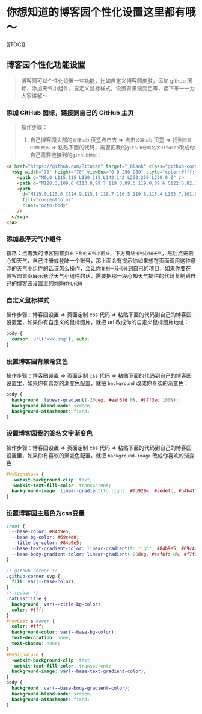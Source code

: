 # 你想知道的博客园个性化设置这里都有哦～

[[TOC]]

## 博客园个性化功能设置

> 博客园可以个性化设置一些功能，比如自定义博客园皮肤，添加 github 图标，添加天气小组件，自定义鼠标样式，设置背景渐变色等，接下来一一为大家讲解～

### 添加 GitHub 图标，链接到自己的 GitHub 主页

> 操作步骤：
>
> 1. 自己博客园头部的`管理`tab 页签点击去 => 点击`设置`tab 页签 => 找到`页首HTML代码` => 粘贴下面的代码，需要把我的`github仓库名字Ritusan`改成你自己需要链接到的`github地址`：

```html
<a href="https://github.com/Ritusan" target="_blank" class="github-corner" aria-label="View source on Github">
  <svg width="70" height="70" viewBox="0 0 250 250" style="color:#fff;" aria-hidden="true">
    <path d="M0,0 L115,115 L130,115 L142,142 L250,250 L250,0 Z" />
    <path d="M128.3,109.0 C113.8,99.7 119.0,89.6 119.0,89.6 C122.0,82.7 120.5,78.6 120.5,78.6 C119.2,72.0 123.4,76.3 123.4,76.3 C127.3,80.9 125.5,87.3 125.5,87.3 C122.9,97.6 130.6,101.9 134.4,103.2" fill="currentColor" style="transform-origin: 130px 106px;" class="octo-arm" />
    <path
      d="M115.0,115.0 C114.9,115.1 118.7,116.5 119.8,115.4 L133.7,101.6 C136.9,99.2 139.9,98.4 142.2,98.6 C133.8,88.0 127.5,74.4 143.8,58.0 C148.5,53.4 154.0,51.2 159.7,51.0 C160.3,49.4 163.2,43.6 171.4,40.1 C171.4,40.1 176.1,42.5 178.8,56.2 C183.1,58.6 187.2,61.8 190.9,65.4 C194.5,69.0 197.7,73.2 200.1,77.6 C213.8,80.2 216.3,84.9 216.3,84.9 C212.7,93.1 206.9,96.0 205.4,96.6 C205.1,102.4 203.0,107.8 198.3,112.5 C181.9,128.9 168.3,122.5 157.7,114.1 C157.9,116.9 156.7,120.9 152.7,124.9 L141.0,136.5 C139.8,137.7 141.6,141.9 141.8,141.8 Z"
      fill="currentColor"
      class="octo-body"
    />
  </svg>
</a>
```

### 添加悬浮天气小组件

指路：点击我的博客园首页`右下角的天气小图标`，下方有`链接到心知天气`，然后点进去心知天气，自己注册或登陆一个账号，那上面会有提示你如果想在页面调用这种悬浮的天气小组件的话该怎么操作，会让你`复制一段代码`到自己的项目，如果你要在博客园首页展示悬浮天气小组件的话，需要把那一段心知天气提供的代码复制到自己的博客园设置里的`页脚HTML代码`

### 自定义鼠标样式

操作步骤：博客园设置 => 页面定制 css 代码 => 粘贴下面的代码到自己的博客园设置里，如果你有自定义的鼠标图片，就把 url 改成你的自定义鼠标图片地址：

```css
body {
  cursor: url('xxx.png'), auto;
}
```


### 设置博客园背景渐变色

操作步骤：博客园设置 => 页面定制 css 代码 => 粘贴下面的代码到自己的博客园设置里，如果你有喜欢的渐变色配置，就把 `background` 改成你喜欢的渐变色：

```css
body {
  background: linear-gradient(-20deg, #eaf6fd 0%, #f7f3ed 100%);
  background-blend-mode: screen;
  background-attachment: fixed;
}
```

### 设置博客园我的签名文字渐变色

操作步骤：博客园设置 => 页面定制 css 代码 => 粘贴下面的代码到自己的博客园设置里，如果你有喜欢的渐变色配置，就把 `background-image` 改成你喜欢的渐变色：

```css
#MySignature {
  -webkit-background-clip: text;
  -webkit-text-fill-color: transparent;
  background-image: linear-gradient(to right, #fb929e, #aedefc, #b4b4ff);
}
```

### 设置博客园主题色为css变量

```css
:root {
  --base-color: #84b9e5;
  --base-bg-color: #69c4d0;
  --title-bg-color: #84b9e5;
  --base-text-gradient-color: linear-gradient(to right, #84b9e5, #69c4d0, #00aceb);
  --base-body-gradient-color: linear-gradient(-20deg, #eaf6fd 0%, #f7f3ed 100%);
}

/* github-corner */
.github-corner svg {
  fill: var(--base-color);
}
/* topbar */
.catListTitle {
  background: var(--title-bg-color);
  color: #fff;
}
#navList a:hover {
  color: #fff;
  background-color: var(--base-bg-color);
  text-decoration: none;
  text-shadow: none;
}
#MySignature {
  -webkit-background-clip: text;
  -webkit-text-fill-color: transparent;
  background-image: var(--base-text-gradient-color);
}
body {
  background: var(--base-body-gradient-color);
  background-blend-mode: screen;
  background-attachment: fixed;
}
```
